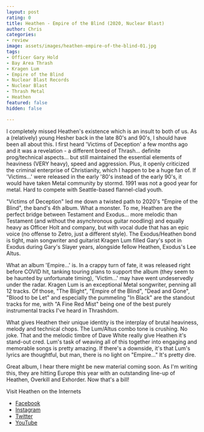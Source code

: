 ```yaml
---
layout: post
rating: 0
title: Heathen - Empire of the Blind (2020, Nuclear Blast)
author: Chris
categories:
- review
image: assets/images/heathen-empire-of-the-blind-01.jpg
tags:
- Officer Gary Hold
- Bay Area Thrash
- Kragen Lum
- Empire of the Blind
- Nuclear Blast Records
- Nuclear Blast
- Thrash Metal
- Heathen
featured: false
hidden: false

---
```

I completely missed Heathen's existence which is an insult to both of us.   As a (relatively) young Hesher back in the late 80's and 90's, I should have been all about this.  I first heard 'Victims of Deception' a few months ago and it was a revelation - a different breed of Thrash... definite prog/technical aspects... but still maintained the essential elements of heaviness (VERY heavy), speed and aggression.  Plus, it openly criticized the criminal enterprise of Christianity, which I happen to be a huge fan of.  If 'Victims...' were released in the early '80's instead of the early 90's, it would have taken Metal community by stormd.  1991 was not a good year for metal. Hard to compete with Seattle-based flannel-clad youth.  

"Victims of Deception" led me down a twisted path to 2020's "Empire of the Blind", the band's 4th album.  What a monster.  To me, Heathen are the perfect bridge between Testament and Exodus... more melodic than Testament (and without the asynchronous guitar noodling) and equally heavy as Officer Holt and company, but with vocal dude that has an epic voice (no offense to Zetro, just a different style).  The Exodus/Heathen bond is tight, main songwriter and guitarist Kragen Lum filled Gary's spot in Exodus during Gary's Slayer years, alongside fellow Heathen, Exodus's Lee Altus.  

What an album 'Empire...' is.  In a crappy turn of fate, it was released right before COVID hit, tanking touring plans to support the album (they seem to be haunted by unfortunate timing), 'Victim...' may have went undeservedly under the radar.   Kragen Lum is an exceptional Metal songwriter, penning all 12 tracks. Of those, "The Blight", "Empire of the Blind", "Dead and Gone", "Blood to be Let" and especially the pummeling "In Black" are the standout tracks for me, with "A Fine Red Mist" being one of the best purely instrumental tracks I've heard in Thrashdom.

What gives Heathen their unique identity is the interplay of brutal heaviness, melody and technical chops.  The Lum/Altus combo tone is crushing. No joke. That and the melodic timbre of Dave White really give Heathen it's stand-out cred. Lum's task of weaving all of this together into engaging and memorable songs is pretty amazing.   If there's a downside, it's that Lum's lyrics are thoughtful, but man, there is no light on "Empire..."  It's pretty dire. 

Great album, I hear there might be new material coming soon. As I'm writing this, they are hitting Europe this year with an outstanding line-up of Heathen, Overkill and Exhorder.  Now that's a bill!

Visit Heathen on the Internets

* [Facebook](https://www.facebook.com/heathen.official/ "Facebook")
* [Instagram](https://www.instagram.com/heathenthrash/ "Instagram")
* [Twitter](https://twitter.com/HEATHENMETAL "Twitter")
* [YouTube](https://www.youtube.com/channel/UC9FGcZCwjeHrSpqOAWZ0dHg "YouTube")